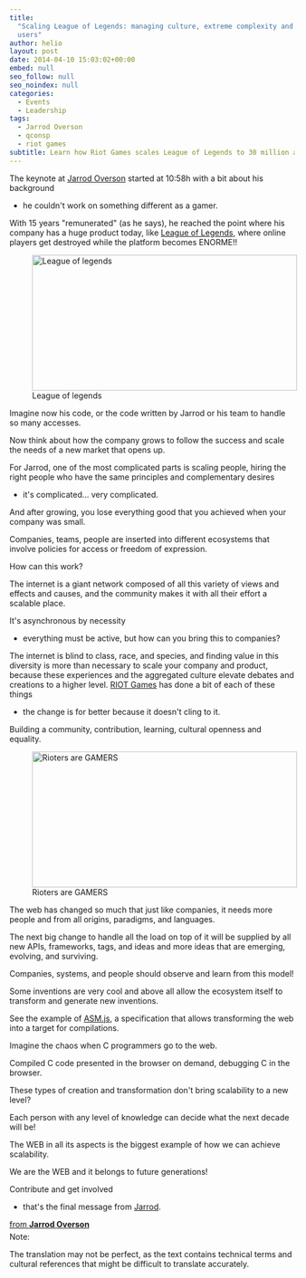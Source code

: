 ```yaml
---
title:
  "Scaling League of Legends: managing culture, extreme complexity and active
  users"
author: helio
layout: post
date: 2014-04-10 15:03:02+00:00
embed: null
seo_follow: null
seo_noindex: null
categories:
  - Events
  - Leadership
tags:
  - Jarrod Overson
  - qconsp
  - riot games
subtitle: Learn how Riot Games scales League of Legends to 30 million active users—managing extreme technical complexity while maintaining engineering culture and team cohesion at massive scale
---
```


The keynote at [Jarrod Overson][1] started at 10:58h with a bit about his background

- he couldn't work on something different as a gamer.

With 15 years "remunerated" (as he says), he reached the point where his company has a huge product today, like [League of Legends][2], where online players get destroyed while the platform becomes ENORME!! <figure id="attachment_825" style="width: 468px" class="wp-caption aligncenter"> [<img class="size-full wp-image-825" alt="League of legends" src="/uploads/2014/04/League-of-legends-3.jpg" width="468" height="240" srcset="/uploads/2014/04/League-of-legends-3.jpg 468w, /uploads/2014/04/League-of-legends-3-300x153.jpg 300w" sizes="(max-width: 468px) 100vw, 468px" />][3]<figcaption class="wp-caption-text">League of legends</figcaption></figure> Imagine now his code, or the code written by Jarrod or his team to handle so many accesses.

Now think about how the company grows to follow the success and scale the needs of a new market that opens up.

For Jarrod, one of the most complicated parts is scaling people, hiring the right people who have the same principles and complementary desires

- it's complicated... very complicated.

And after growing, you lose everything good that you achieved when your company was small.

Companies, teams, people are inserted into different ecosystems that involve policies for access or freedom of expression.

How can this work?

The internet is a giant network composed of all this variety of views and effects and causes, and the community makes it with all their effort a scalable place.

It's asynchronous by necessity

- everything must be active, but how can you bring this to companies?

The internet is blind to class, race, and species, and finding value in this diversity is more than necessary to scale your company and product, because these experiences and the aggregated culture elevate debates and creations to a higher level. [RIOT Games][4] has done a bit of each of these things

- the change is for better because it doesn't cling to it.

Building a community, contribution, learning, cultural openness and equality. <figure id="attachment_827" style="width: 468px" class="wp-caption aligncenter"> [<img class="size-full wp-image-827" alt="Rioters are GAMERS" src="/uploads/2014/04/rioters.png" width="468" height="240" srcset="/uploads/2014/04/rioters.png 468w, /uploads/2014/04/rioters-300x153.png 300w" sizes="(max-width: 468px) 100vw, 468px" />][5]<figcaption class="wp-caption-text">Rioters are GAMERS</figcaption></figure> The web has changed so much that just like companies, it needs more people and from all origins, paradigms, and languages.

The next big change to handle all the load on top of it will be supplied by all new APIs, frameworks, tags, and ideas and more ideas that are emerging, evolving, and surviving.

Companies, systems, and people should observe and learn from this model!

Some inventions are very cool and above all allow the ecosystem itself to transform and generate new inventions.

See the example of [ASM.js][6], a specification that allows transforming the web into a target for compilations.

Imagine the chaos when C programmers go to the web.

Compiled C code presented in the browser on demand, debugging C in the browser.

These types of creation and transformation don't bring scalability to a new level?

Each person with any level of knowledge can decide what the next decade will be!

The WEB in all its aspects is the biggest example of how we can achieve scalability.

We are the WEB and it belongs to future generations!

Contribute and get involved

- that's the final message from [Jarrod][7].
<div style="margin-bottom:5px">
 <strong> <a href="https://www.slideshare.net/JarrodOverson/riot-on-the-web-kenote-qcon-sao-paulo-2014" title="Riot on the web

- Kenote @ QCon Sao Paulo 2014" target="\_blank">Riot on the web &#8211; Kenote @ QCon Sao Paulo 2014</a> </strong> from <strong><a href="http://www.slideshare.net/JarrodOverson" target="_blank">Jarrod Overson</a></strong>
</div>
 Note:

The translation may not be perfect, as the text contains technical terms and cultural references that might be difficult to translate accurately.

[2]: http://na.leagueoflegends.com/ "League of Legends"
[3]: /uploads/2014/04/League-of-legends-3.jpg
[1]: http://qconsp.com/user/jarrod-overson
[5]: /uploads/2014/04/rioters.png
[4]: http://www.riotgames.com/ "Riot Game"
[6]: http://asmjs.org/ "ASM.js"
[7]: https://twitter.com/jsoverson "Jarred Overson - Twitter"
